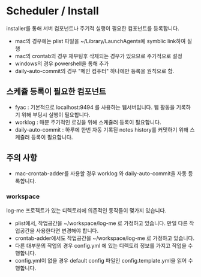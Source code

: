 # Scheduler / Install

installer를 통해 서버 컴포넌트나 주기적 실행이 필요한 컴포넌트를 등록합니다.

 * mac의 경우에는 plist 파일을 ~/Library/LaunchAgents에 symblic link하여 실행
 * mac의 crontab의 경우 재부팅후 삭제되는 경우가 있으므로 주기적으로 설정
 * windows의 경우 powershell을 통해 추가
 * daily-auto-commit의 경우 "메인 컴퓨터" 하나에만 등록을 원칙으로 함.

## 스케쥴 등록이 필요한 컴포넌트

 * fyac : 기본적으로 localhost:9494 를 사용하는 웹서버입니다. 웹 활동을 기록하기 위해 부팅시 실행이 필요합니다.
 * worklog : 매분 주기적인 로깅을 위해 스케쥴러 등록이 필요합니다.
 * daily-auto-commit : 하루에 한번 자동 기록된  notes history를 커밋하기 위해 스케쥴러 등록이 필요합니다.

## 주의 사항

 * mac-crontab-adder를 사용할 경우 worklog 와 daily-auto-commit을 자동 등록합니다.
 
### workspace

log-me 프로젝트가 있는 디렉토리에 의존적인 동작들이 몇가지 있습니다.

 * plist에서, 작업공간을 ~/workspace/log-me 로 가정하고 있습니다. 만일 다른 작업공간을 사용한다면 변경해야 합니다.
 * crontab-adder에서도 작업공간을 ~/workspace/log-me 로 가정하고 있습니다.
 * 다른 대부분의 작업의 경우 config.yml 에 있는 디렉토리 정보를 가지고 작업을 수행합니다.
 * config.yml이 없을 경우 default config 파일인 config.template.yml을 읽어 수행합니다.